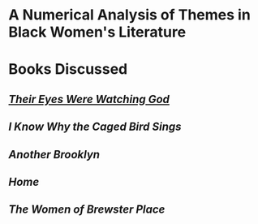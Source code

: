 # **A Numerical Analysis of Themes in Black Women's Literature**

# **Books Discussed**

## [*Their Eyes Were Watching God*](https://aazariaz.github.io/theireyes)

## *I Know Why the Caged Bird Sings*

## *Another Brooklyn*

## *Home*

## *The Women of Brewster Place*
